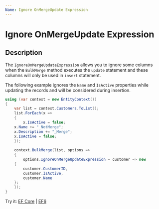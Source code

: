 ```yaml
---
Name: Ignore OnMergeUpdate Expression
---
```


# Ignore OnMergeUpdate Expression

## Description

The `IgnoreOnMergeUpdateExpression` allows you to ignore some columns when the `BulkMerge` method executes the `update` statement and these columns will only be used in `insert` statement.

The following example ignores the `Name` and `IsActive` properties while updating the records and will be considered during insertion.


```csharp
using (var context = new EntityContext())
{
    var list = context.Customers.ToList();
    list.ForEach(x => 
    { 
        x.IsActive = false; 
	x.Name += "_NotMerge"; 
	x.Description += "_Merge"; 
	x.IsActive = false; 
    });
			
    context.BulkMerge(list, options => 
    {
        options.IgnoreOnMergeUpdateExpression = customer => new 
	{
	    customer.CustomerID, 
	    customer.IsActive, 
	    customer.Name
	};
    });
}
```
Try it: [EF Core](https://dotnetfiddle.net/Spifzy) | [EF6](https://dotnetfiddle.net/Z0xM1L)
